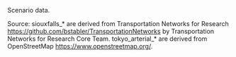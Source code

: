 Scenario data.

Source:
siouxfalls_* are derived from Transportation Networks for Research https://github.com/bstabler/TransportationNetworks by Transportation Networks for Research Core Team.
tokyo_arterial_* are derived from OpenStreetMap https://www.openstreetmap.org/.